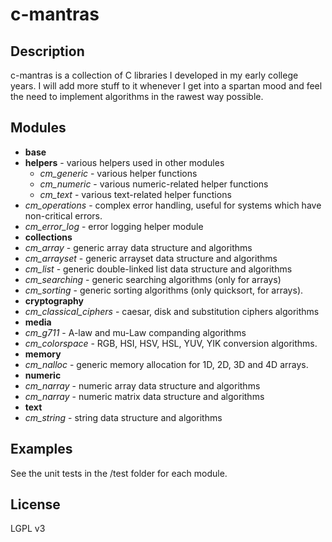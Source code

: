 c-mantras
========

Description
---------
c-mantras is a collection of C libraries I developed in my early college years. I will add more stuff to it whenever I get into a spartan mood and feel the need to implement algorithms in the rawest way possible.

Modules
---------
 - **base**  
  - **helpers** - various helpers used in other modules
      - *cm_generic* - various helper functions
      - *cm_numeric* - various numeric-related helper functions
      - *cm_text* - various text-related helper functions
  - *cm_operations* - complex error handling, useful for systems which have non-critical errors.
  - *cm_error_log* - error logging helper module
 - **collections** 
  - *cm_array* - generic array data structure and algorithms
  - *cm_arrayset* - generic arrayset data structure and algorithms
  - *cm_list* - generic double-linked list data structure and algorithms
  - *cm_searching* - generic searching algorithms (only for arrays)
  - *cm_sorting* - generic sorting algorithms (only quicksort, for arrays).
 - **cryptography** 
  - *cm_classical_ciphers* - caesar, disk and substitution ciphers algorithms
 - **media** 
  - *cm_g711* - A-law and mu-Law companding algorithms
  - *cm_colorspace* - RGB, HSI, HSV, HSL, YUV, YIK conversion algorithms.
 - **memory** 
  - *cm_nalloc* - generic memory allocation for 1D, 2D, 3D and 4D arrays.
 - **numeric** 
  - *cm_narray* - numeric array data structure and algorithms
  - *cm_narray* - numeric matrix data structure and  algorithms
 - **text** 
  - *cm_string* - string data structure and algorithms

Examples
---------
See the unit tests in the /test folder for each module.

License
---------
LGPL v3
